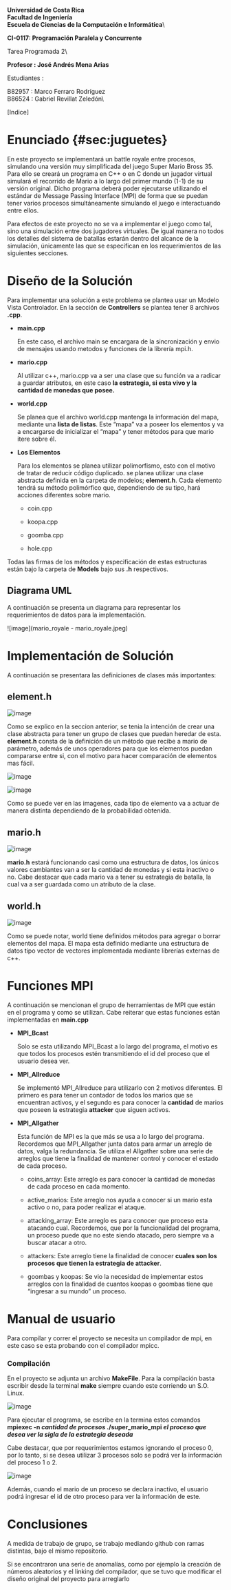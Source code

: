 **Universidad de Costa Rica**\
**Facultad de Ingeniería**\
**Escuela de Ciencias de la Computación e Informática**\

**CI-0117: Programación Paralela y Concurrente**

Tarea Programada 2\

**Profesor : José Andrés Mena Arias**

Estudiantes :

B82957 : Marco Ferraro Rodríguez\
B86524 : Gabriel Revillat Zeledón\

[Indice]

Enunciado {#sec:juguetes}
=========

En este proyecto se implementará un battle royale entre procesos,
simulando una versión muy simplificada del juego Super Mario Bross 35.
Para ello se creará un programa en C++ o en C donde un jugador virtual
simulará el recorrido de Mario a lo largo del primer mundo (1-1) de su
versión original. Dicho programa deberá poder ejecutarse utilizando el
estándar de Message Passing Interface (MPI) de forma que se puedan tener
varios procesos simultáneamente simulando el juego e interactuando entre
ellos.

Para efectos de este proyecto no se va a implementar el juego como tal,
sino una simulación entre dos jugadores virtuales. De igual manera no
todos los detalles del sistema de batallas estarán dentro del alcance de
la simulación, únicamente las que se especifican en los requerimientos
de las siguientes secciones.

Diseño de la Solución
=====================

Para implementar una solución a este problema se plantea usar un Modelo
Vista Controlador. En la sección de **Controllers** se plantea tener 8
archivos **.cpp**.

-   **main.cpp**

    En este caso, el archivo main se encargara de la sincronización y
    envio de mensajes usando metodos y funciones de la librería mpi.h.

-   **mario.cpp**

    Al utilizar c++, mario.cpp va a ser una clase que su función va a
    radicar a guardar atributos, en este caso **la estrategia, si esta
    vivo y la cantidad de monedas que posee.**

-   **world.cpp**

    Se planea que el archivo world.cpp mantenga la información del mapa,
    mediante una **lista de listas**. Este “mapa” va a poseer los
    elementos y va a encargarse de inicializar el “mapa” y tener métodos
    para que mario itere sobre él.

-   **Los Elementos**

    Para los elementos se planea utilizar polimorfismo, esto con el
    motivo de tratar de reducir código duplicado. se planea utilizar una
    clase abstracta definida en la carpeta de modelos; **element.h**.
    Cada elemento tendrá su método polimórfico que, dependiendo de su
    tipo, hará acciones diferentes sobre mario.

    -   coin.cpp

    -   koopa.cpp

    -   goomba.cpp

    -   hole.cpp

Todas las firmas de los métodos y especificación de estas estructuras
están bajo la carpeta de **Models** bajo sus **.h** respectivos.

Diagrama UML
------------

A continuación se presenta un diagrama para representar los
requerimientos de datos para la implementación.

![image](mario_royale - mario_royale.jpeg)

Implementación de Solución
==========================

A continuación se presentara las definiciones de clases más importantes:

element.h
---------

![image](Element.h.png)

Como se explico en la seccion anterior, se tenia la intención de crear
una clase abstracta para tener un grupo de clases que puedan heredar de
esta. **element.h** consta de la definición de un método que recibe a
mario de parámetro, además de unos operadores para que los elementos
puedan compararse entre si, con el motivo para hacer comparación de
elementos mas fácil.

![image](Coin.h.png)

![image](goomba.cpp.png)

Como se puede ver en las imagenes, cada tipo de elemento va a actuar de
manera distinta dependiendo de la probabilidad obtenida.

mario.h
-------

![image](mario.h.png)

**mario.h** estará funcionando casi como una estructura de datos, los
únicos valores cambiantes van a ser la cantidad de monedas y si esta
inactivo o no. Cabe destacar que cada mario va a tener su estrategia de
batalla, la cual va a ser guardada como un atributo de la clase.

world.h
-------

![image](world.h.png)

Como se puede notar, world tiene definidos métodos para agregar o borrar
elementos del mapa. El mapa esta definido mediante una estructura de
datos tipo vector de vectores implementada mediante librerías externas
de c++.

Funciones MPI
=============

A continuación se mencionan el grupo de herramientas de MPI que están en
el programa y como se utilizan. Cabe reiterar que estas funciones están
implementadas en **main.cpp**

-   **MPI\_Bcast**

    Solo se esta utilizando MPI\_Bcast a lo largo del programa, el
    motivo es que todos los procesos estén transmitiendo el id del
    proceso que el usuario desea ver.

-   **MPI\_Allreduce**

    Se implementó MPI\_Allreduce para utilizarlo con 2 motivos
    diferentes. El primero es para tener un contador de todos los marios
    que se encuentran activos, y el segundo es para conocer la
    **cantidad** de marios que poseen la estrategia **attacker** que
    siguen activos.

-   **MPI\_Allgather**

    Esta función de MPI es la que más se usa a lo largo del programa.
    Recordemos que MPI\_Allgather junta datos para armar un arreglo de
    datos, valga la redundancia. Se utiliza el Allgather sobre una serie
    de arreglos que tiene la finalidad de mantener control y conocer el
    estado de cada proceso.

    -   coins\_array: Este arreglo es para conocer la cantidad de
        monedas de cada proceso en cada momento.

    -   active\_marios: Este arreglo nos ayuda a conocer si un mario
        esta activo o no, para poder realizar el ataque.

    -   attacking\_array: Este arreglo es para conocer que proceso esta
        atacando cual. Recordemos, que por la funcionalidad del
        programa, un proceso puede que no este siendo atacado, pero
        siempre va a buscar atacar a otro.

    -   attackers: Este arreglo tiene la finalidad de conocer **cuales
        son los procesos que tienen la estrategia de attacker**.

    -   goombas y koopas: Se vio la necesidad de implementar estos
        arreglos con la finalidad de cuantos koopas o goombas tiene que
        “ingresar a su mundo” un proceso.

Manual de usuario
=================

Para compilar y correr el proyecto se necesita un compilador de mpi, en
este caso se esta probando con el compilador mpicc.

### Compilación

En el proyecto se adjunta un archivo **MakeFile**. Para la compilación
basta escribir desde la terminal **make** siempre cuando este corriendo
un S.O. Linux.

![image](caso_prueba.png)

Para ejecutar el programa, se escribe en la termina estos comandos
**mpiexec -n *cantidad de procesos* ./super\_mario\_mpi *el proceso que
desea ver* *la sigla de la estrategia deseada***

Cabe destacar, que por requerimientos estamos ignorando el proceso 0,
por lo tanto, si se desea utilizar 3 procesos solo se podrá ver la
información del proceso 1 o 2.

![image](he_dead.png)

Además, cuando el mario de un proceso se declara inactivo, el usuario
podrá ingresar el id de otro proceso para ver la información de este.

Conclusiones
============

A medida de trabajo de grupo, se trabajo mediando github con ramas
distintas, bajo el mismo repositorio.

Si se encontraron una serie de anomalías, como por ejemplo la creación
de números aleatorios y el linking del compilador, que se tuvo que
modificar el diseño original del proyecto para arreglarlo
